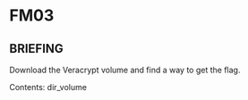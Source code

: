 # FM03
## BRIEFING
Download the Veracrypt volume and find a way to get the flag.

Contents: dir_volume
